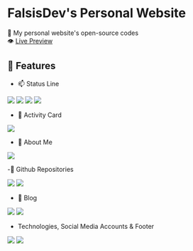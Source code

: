 # FalsisDev's Personal Website
🧪 My personal website's open-source codes<br>
👁 [Live Preview](https://dev.falsisdev.ga/)

## 📀 Features

- 📫 Status Line<br>

<img src="https://cdn.discordapp.com/attachments/775822548519616562/872733331500970024/unknown.png">
<img src="https://cdn.discordapp.com/attachments/775822548519616562/872733231072575498/unknown.png">
<img src="https://media.discordapp.net/attachments/775822548519616562/883726310780833833/unknown.png?width=832&height=156">
<img src="https://cdn.discordapp.com/attachments/775822548519616562/872733433179299892/unknown.png">

- 📝 Activity Card<br>

<img src="https://cdn.discordapp.com/attachments/775822548519616562/872733544466763806/unknown.png">

- 📩 About Me<br>

<img src="https://media.discordapp.net/attachments/775822548519616562/883726629032034354/unknown.png?width=832&height=134">

-🔭 Github Repositories<br>

<img src="https://cdn.discordapp.com/attachments/775822548519616562/872045790518972446/unknown.png">
<img src="https://cdn.discordapp.com/attachments/775822548519616562/872045822911590400/unknown.png">

- 🎯 Blog

<img src="https://cdn.discordapp.com/attachments/775822548519616562/873582188434718730/unknown.png">
<img src="https://cdn.discordapp.com/attachments/775822548519616562/873582300682657862/unknown.png">

- Technologies, Social Media Accounts & Footer<br>

<img src="https://cdn.discordapp.com/attachments/775822548519616562/872048006554329128/unknown.png">

<img src="https://img.shields.io/github/license/falsisdev/site?color=red&style=for-the-badge">
